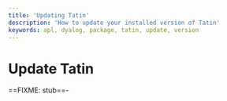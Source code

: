 ```yaml
---
title: 'Updating Tatin'
description: 'How to update your installed version of Tatin'
keywords: apl, dyalog, package, tatin, update, version
---
```

# Update Tatin

==FIXME: stub==-